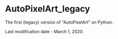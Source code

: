 # AutoPixelArt_legacy
The first (legacy) version of "AutoPixelArt" on Python.

Last modification date - March 1, 2020.
